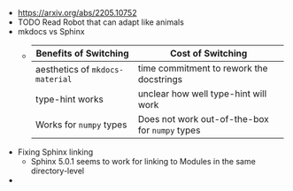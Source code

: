- https://arxiv.org/abs/2205.10752
- TODO Read Robot that can adapt like animals
- mkdocs vs Sphinx
	- |Benefits of Switching|Cost of Switching|
	  |--|--|
	  |aesthetics of `mkdocs-material` | time commitment to rework the docstrings|
	  |type-hint works | unclear how well type-hint will work|
	  |Works for `numpy` types | Does not work out-of-the-box for `numpy` types|
- Fixing Sphinx linking
	- Sphinx 5.0.1 seems to work for linking to Modules in the same directory-level
-